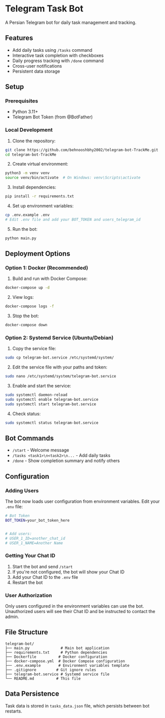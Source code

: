 # Telegram Task Bot

A Persian Telegram bot for daily task management and tracking.

## Features

- Add daily tasks using `/tasks` command
- Interactive task completion with checkboxes
- Daily progress tracking with `/done` command
- Cross-user notifications
- Persistent data storage

## Setup

### Prerequisites

- Python 3.11+
- Telegram Bot Token (from @BotFather)

### Local Development

1. Clone the repository:
```bash
git clone https://github.com/behnooshbhy2002/telegram-bot-TrackMe.git
cd telegram-bot-TrackMe
```

2. Create virtual environment:
```bash
python3 -m venv venv
source venv/bin/activate  # On Windows: venv\Scripts\activate
```

3. Install dependencies:
```bash
pip install -r requirements.txt
```

4. Set up environment variables:
```bash
cp .env.example .env
# Edit .env file and add your BOT_TOKEN and users_telegram_id
```

5. Run the bot:
```bash
python main.py
```

## Deployment Options

### Option 1: Docker (Recommended)

1. Build and run with Docker Compose:
```bash
docker-compose up -d
```

2. View logs:
```bash
docker-compose logs -f
```

3. Stop the bot:
```bash
docker-compose down
```

### Option 2: Systemd Service (Ubuntu/Debian)

1. Copy the service file:
```bash
sudo cp telegram-bot.service /etc/systemd/system/
```

2. Edit the service file with your paths and token:
```bash
sudo nano /etc/systemd/system/telegram-bot.service
```

3. Enable and start the service:
```bash
sudo systemctl daemon-reload
sudo systemctl enable telegram-bot.service
sudo systemctl start telegram-bot.service
```

4. Check status:
```bash
sudo systemctl status telegram-bot.service
```

## Bot Commands

- `/start` - Welcome message
- `/tasks <task1>\n<task2>\n...` - Add daily tasks
- `/done` - Show completion summary and notify others

## Configuration

### Adding Users

The bot now loads user configuration from environment variables. Edit your `.env` file:

```bash
# Bot Token
BOT_TOKEN=your_bot_token_here


# Add users:
# USER_1_ID=another_chat_id
# USER_1_NAME=Another Name
```

### Getting Your Chat ID

1. Start the bot and send `/start`
2. If you're not configured, the bot will show your Chat ID
3. Add your Chat ID to the `.env` file
4. Restart the bot

### User Authorization

Only users configured in the environment variables can use the bot. Unauthorized users will see their Chat ID and be instructed to contact the admin.

## File Structure

```
telegram-bot/
├── main.py              # Main bot application
├── requirements.txt     # Python dependencies
├── Dockerfile          # Docker configuration
├── docker-compose.yml  # Docker Compose configuration
├── .env.example        # Environment variables template
├── .gitignore         # Git ignore rules
├── telegram-bot.service # Systemd service file
└── README.md          # This file
```

## Data Persistence

Task data is stored in `tasks_data.json` file, which persists between bot restarts.
